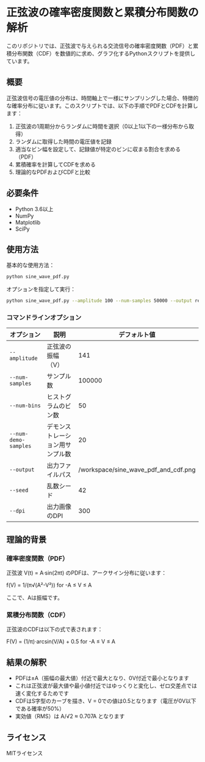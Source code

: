 # 正弦波の確率密度関数と累積分布関数の解析

このリポジトリでは、正弦波で与えられる交流信号の確率密度関数（PDF）と累積分布関数（CDF）を数値的に求め、グラフ化するPythonスクリプトを提供しています。

## 概要

正弦波信号の電圧値の分布は、時間軸上で一様にサンプリングした場合、特徴的な確率分布に従います。このスクリプトでは、以下の手順でPDFとCDFを計算します：

1. 正弦波の1周期分からランダムに時間を選択（0以上1以下の一様分布から取得）
2. ランダムに取得した時間の電圧値を記録
3. 適当なビン幅を設定して、記録値が特定のビンに収まる割合を求める（PDF）
4. 累積確率を計算してCDFを求める
5. 理論的なPDFおよびCDFと比較

## 必要条件

- Python 3.6以上
- NumPy
- Matplotlib
- SciPy

## 使用方法

基本的な使用方法：

```bash
python sine_wave_pdf.py
```

オプションを指定して実行：

```bash
python sine_wave_pdf.py --amplitude 100 --num-samples 50000 --output result.png
```

### コマンドラインオプション

| オプション | 説明 | デフォルト値 |
|------------|------|------------|
| `--amplitude` | 正弦波の振幅（V） | 141 |
| `--num-samples` | サンプル数 | 100000 |
| `--num-bins` | ヒストグラムのビン数 | 50 |
| `--num-demo-samples` | デモンストレーション用サンプル数 | 20 |
| `--output` | 出力ファイルパス | /workspace/sine_wave_pdf_and_cdf.png |
| `--seed` | 乱数シード | 42 |
| `--dpi` | 出力画像のDPI | 300 |

## 理論的背景

### 確率密度関数（PDF）

正弦波 V(t) = A·sin(2πt) のPDFは、アークサイン分布に従います：

f(V) = 1/(π√(A²-V²)) for -A ≤ V ≤ A

ここで、Aは振幅です。

### 累積分布関数（CDF）

正弦波のCDFは以下の式で表されます：

F(V) = (1/π)·arcsin(V/A) + 0.5 for -A ≤ V ≤ A

## 結果の解釈

- PDFは±A（振幅の最大値）付近で最大となり、0V付近で最小となります
- これは正弦波が最大値や最小値付近ではゆっくりと変化し、ゼロ交差点では速く変化するためです
- CDFはS字型のカーブを描き、V = 0での値は0.5となります（電圧が0V以下である確率が50%）
- 実効値（RMS）は A/√2 ≈ 0.707A となります

## ライセンス

MITライセンス